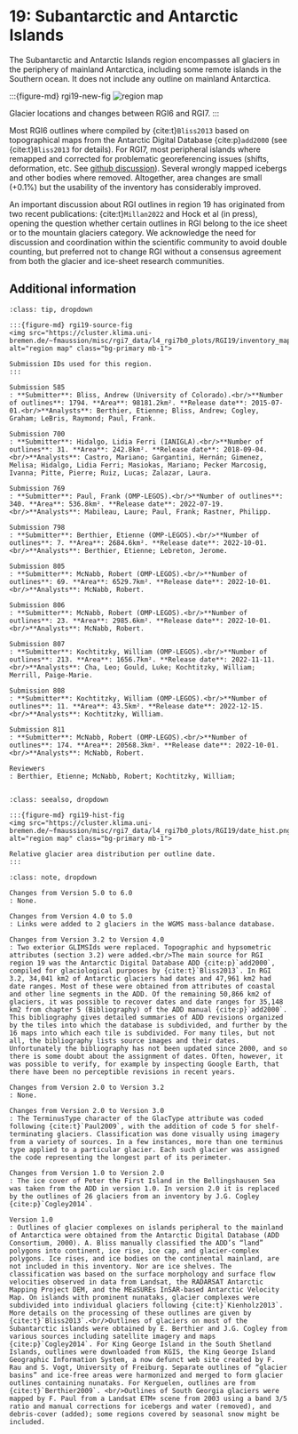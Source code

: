 # 19: Subantarctic and Antarctic Islands

The Subantarctic and Antarctic Islands region encompasses all glaciers in the periphery of mainland Antarctica, including some remote islands in the Southern ocean. It does not include any outline on mainland Antarctica.

:::{figure-md} rgi19-new-fig
<img src="https://cluster.klima.uni-bremen.de/~fmaussion/misc/rgi7_data/l4_rgi7b0_plots/RGI19/isrgi6_map.jpeg" alt="region map" class="bg-primary mb-1">

Glacier locations and changes between RGI6 and RGI7.
:::

Most RGI6 outlines where compiled by {cite:t}`Bliss2013` based on topographical maps from the Antarctic Digital Database {cite:p}`add2000` (see {cite:t}`Bliss2013` for details). For RGI7, most peripheral islands where remapped and corrected for problematic georeferencing issues (shifts, deformation, etc. See [github discussion](https://github.com/GLIMS-RGI/rgi7_scripts/issues/61)). Several wrongly mapped icebergs and other bodies where removed. Altogether, area changes are small (+0.1%) but the usability of the inventory has considerably improved.

An important discussion about RGI outlines in region 19 has originated from two recent publications: {cite:t}`Millan2022` and Hock et al (in press), opening the question whether certain outlines in RGI belong to the ice sheet or to the mountain glaciers category. We acknowledge the need for discussion and coordination within the scientific community to avoid double counting, but preferred not to change RGI without a consensus agreement from both the glacier and ice-sheet research communities. 


## Additional information 

```{admonition} Data sources and analysts
:class: tip, dropdown

:::{figure-md} rgi19-source-fig
<img src="https://cluster.klima.uni-bremen.de/~fmaussion/misc/rgi7_data/l4_rgi7b0_plots/RGI19/inventory_map.jpeg" alt="region map" class="bg-primary mb-1">

Submission IDs used for this region.
:::

Submission 585
: **Submitter**: Bliss, Andrew (University of Colorado).<br/>**Number of outlines**: 1794. **Area**: 98181.2km². **Release date**: 2015-07-01.<br/>**Analysts**: Berthier, Etienne; Bliss, Andrew; Cogley, Graham; LeBris, Raymond; Paul, Frank.

Submission 700
: **Submitter**: Hidalgo, Lidia Ferri (IANIGLA).<br/>**Number of outlines**: 31. **Area**: 242.8km². **Release date**: 2018-09-04.<br/>**Analysts**: Castro, Mariano; Gargantini, Hernán; Gimenez, Melisa; Hidalgo, Lidia Ferri; Masiokas, Mariano; Pecker Marcosig, Ivanna; Pitte, Pierre; Ruiz, Lucas; Zalazar, Laura.

Submission 769
: **Submitter**: Paul, Frank (OMP-LEGOS).<br/>**Number of outlines**: 340. **Area**: 536.8km². **Release date**: 2022-07-19.<br/>**Analysts**: Mabileau, Laure; Paul, Frank; Rastner, Philipp.

Submission 798
: **Submitter**: Berthier, Etienne (OMP-LEGOS).<br/>**Number of outlines**: 7. **Area**: 2684.6km². **Release date**: 2022-10-01.<br/>**Analysts**: Berthier, Etienne; Lebreton, Jerome.

Submission 805
: **Submitter**: McNabb, Robert (OMP-LEGOS).<br/>**Number of outlines**: 69. **Area**: 6529.7km². **Release date**: 2022-10-01.<br/>**Analysts**: McNabb, Robert.

Submission 806
: **Submitter**: McNabb, Robert (OMP-LEGOS).<br/>**Number of outlines**: 23. **Area**: 2985.6km². **Release date**: 2022-10-01.<br/>**Analysts**: McNabb, Robert.

Submission 807
: **Submitter**: Kochtitzky, William (OMP-LEGOS).<br/>**Number of outlines**: 213. **Area**: 1656.7km². **Release date**: 2022-11-11.<br/>**Analysts**: Cha, Leo; Gould, Luke; Kochtitzky, William; Merrill, Paige-Marie.

Submission 808
: **Submitter**: Kochtitzky, William (OMP-LEGOS).<br/>**Number of outlines**: 11. **Area**: 43.5km². **Release date**: 2022-12-15.<br/>**Analysts**: Kochtitzky, William.

Submission 811
: **Submitter**: McNabb, Robert (OMP-LEGOS).<br/>**Number of outlines**: 174. **Area**: 20568.3km². **Release date**: 2022-10-01.<br/>**Analysts**: McNabb, Robert.

Reviewers
: Berthier, Etienne; McNabb, Robert; Kochtitzky, William;


```

```{admonition} Outlines date distribution
:class: seealso, dropdown

:::{figure-md} rgi19-hist-fig
<img src="https://cluster.klima.uni-bremen.de/~fmaussion/misc/rgi7_data/l4_rgi7b0_plots/RGI19/date_hist.png" alt="region map" class="bg-primary mb-1">

Relative glacier area distribution per outline date.
:::

```

```{admonition} Version history
:class: note, dropdown

Changes from Version 5.0 to 6.0
: None.

Changes from Version 4.0 to 5.0
: Links were added to 2 glaciers in the WGMS mass-balance database.

Changes from Version 3.2 to Version 4.0
: Two exterior GLIMSIds were replaced. Topographic and hypsometric attributes (section 3.2) were added.<br/>The main source for RGI region 19 was the Antarctic Digital Database ADD {cite:p}`add2000`, compiled for glaciological purposes by {cite:t}`Bliss2013`. In RGI 3.2, 34,041 km2 of Antarctic glaciers had dates and 47,961 km2 had date ranges. Most of these were obtained from attributes of coastal and other line segments in the ADD. Of the remaining 50,866 km2 of glaciers, it was possible to recover dates and date ranges for 35,148 km2 from chapter 5 (Bibliography) of the ADD manual {cite:p}`add2000`. This bibliography gives detailed summaries of ADD revisions organized by the tiles into which the database is subdivided, and further by the 16 maps into which each tile is subdivided. For many tiles, but not all, the bibliography lists source images and their dates. Unfortunately the bibliography has not been updated since 2000, and so there is some doubt about the assignment of dates. Often, however, it was possible to verify, for example by inspecting Google Earth, that there have been no perceptible revisions in recent years.

Changes from Version 2.0 to Version 3.2
: None.

Changes from Version 2.0 to Version 3.0
: The TerminusType character of the GlacType attribute was coded following {cite:t}`Paul2009`, with the addition of code 5 for shelf-terminating glaciers. Classification was done visually using imagery from a variety of sources. In a few instances, more than one terminus type applied to a particular glacier. Each such glacier was assigned the code representing the longest part of its perimeter.

Changes from Version 1.0 to Version 2.0
: The ice cover of Peter the First Island in the Bellingshausen Sea was taken from the ADD in version 1.0. In version 2.0 it is replaced by the outlines of 26 glaciers from an inventory by J.G. Cogley {cite:p}`Cogley2014`.

Version 1.0
: Outlines of glacier complexes on islands peripheral to the mainland of Antarctica were obtained from the Antarctic Digital Database (ADD Consortium, 2000). A. Bliss manually classified the ADD’s “land” polygons into continent, ice rise, ice cap, and glacier-complex polygons. Ice rises, and ice bodies on the continental mainland, are not included in this inventory. Nor are ice shelves. The classification was based on the surface morphology and surface flow velocities observed in data from Landsat, the RADARSAT Antarctic Mapping Project DEM, and the MEaSUREs InSAR-based Antarctic Velocity Map. On islands with prominent nunataks, glacier complexes were subdivided into individual glaciers following {cite:t}`Kienholz2013`. More details on the processing of these outlines are given by {cite:t}`Bliss2013`.<br/>Outlines of glaciers on most of the Subantarctic islands were obtained by E. Berthier and J.G. Cogley from various sources including satellite imagery and maps {cite:p}`Cogley2014`. For King George Island in the South Shetland Islands, outlines were downloaded from KGIS, the King George Island Geographic Information System, a now defunct web site created by F. Rau and S. Vogt, University of Freiburg. Separate outlines of “glacier basins” and ice-free areas were harmonized and merged to form glacier outlines containing nunataks. For Kerguelen, outlines are from {cite:t}`Berthier2009`. <br/>Outlines of South Georgia glaciers were mapped by F. Paul from a Landsat ETM+ scene from 2003 using a band 3/5 ratio and manual corrections for icebergs and water (removed), and debris-cover (added); some regions covered by seasonal snow might be included.

```